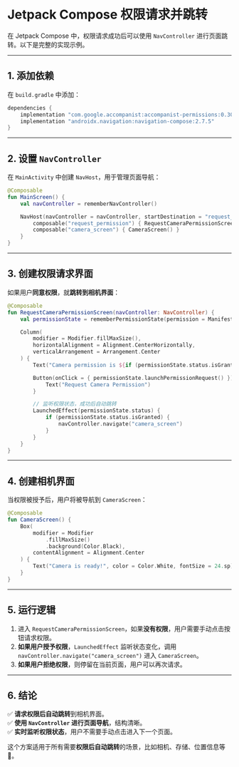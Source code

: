 # Jetpack Compose 权限请求并跳转

在 Jetpack Compose 中，权限请求成功后可以使用 `NavController` 进行页面跳转。以下是完整的实现示例。

---

## **1. 添加依赖**
在 `build.gradle` 中添加：
```gradle
dependencies {
    implementation "com.google.accompanist:accompanist-permissions:0.30.1"
    implementation "androidx.navigation:navigation-compose:2.7.5"
}
```

---

## **2. 设置 `NavController`**
在 `MainActivity` 中创建 `NavHost`，用于管理页面导航：
```kotlin
@Composable
fun MainScreen() {
    val navController = rememberNavController()

    NavHost(navController = navController, startDestination = "request_permission") {
        composable("request_permission") { RequestCameraPermissionScreen(navController) }
        composable("camera_screen") { CameraScreen() }
    }
}
```

---

## **3. 创建权限请求界面**
如果用户**同意权限**，就**跳转到相机界面**：
```kotlin
@Composable
fun RequestCameraPermissionScreen(navController: NavController) {
    val permissionState = rememberPermissionState(permission = Manifest.permission.CAMERA)

    Column(
        modifier = Modifier.fillMaxSize(),
        horizontalAlignment = Alignment.CenterHorizontally,
        verticalArrangement = Arrangement.Center
    ) {
        Text("Camera permission is ${if (permissionState.status.isGranted) "granted" else "denied"}")

        Button(onClick = { permissionState.launchPermissionRequest() }) {
            Text("Request Camera Permission")
        }

        // 监听权限状态，成功后自动跳转
        LaunchedEffect(permissionState.status) {
            if (permissionState.status.isGranted) {
                navController.navigate("camera_screen")
            }
        }
    }
}
```

---

## **4. 创建相机界面**
当权限被授予后，用户将被导航到 `CameraScreen`：
```kotlin
@Composable
fun CameraScreen() {
    Box(
        modifier = Modifier
            .fillMaxSize()
            .background(Color.Black),
        contentAlignment = Alignment.Center
    ) {
        Text("Camera is ready!", color = Color.White, fontSize = 24.sp)
    }
}
```

---

## **5. 运行逻辑**
1. 进入 `RequestCameraPermissionScreen`，如果**没有权限**，用户需要手动点击按钮请求权限。  
2. **如果用户授予权限**，`LaunchedEffect` 监听状态变化，调用 `navController.navigate("camera_screen")` 进入 `CameraScreen`。  
3. **如果用户拒绝权限**，则停留在当前页面，用户可以再次请求。  

---

## **6. 结论**
✅ **请求权限后自动跳转**到相机界面。  
✅ **使用 `NavController` 进行页面导航**，结构清晰。  
✅ **实时监听权限状态**，用户不需要手动点击进入下一个页面。  

这个方案适用于所有需要**权限后自动跳转**的场景，比如相机、存储、位置信息等 🚀。

